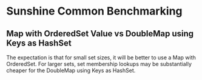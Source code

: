 # Sunshine Common Benchmarking

## Map with OrderedSet Value vs DoubleMap using Keys as HashSet

The expectation is that for small set sizes, it will be better to use a Map with OrderedSet. For larger sets, set membership lookups may be substantially cheaper for the DoubleMap using Keys as HashSet.
